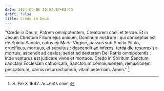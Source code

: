 ```yaml
---
date: 2024-09-06 20:02:57+02:00
draft: false
title: Credo in Deum
---
```





"Credo in Deum, Patrem omnipotentem, Creatorem caeli et terrae. Et in Jesum Christum Filium ejus unicum, Dominum nostrum : qui conceptus est de Spiritu Sancto, natus ex Maria Virgine, passus sub Pontio Pilato, crucifixus, mortuus, et sepultus : descendit ad inferos; tertia die resurrexit a mortuis; ascendit ad caelos; sedet ad dexteram Dei Patris omnipotentis : inde venturus est judicare vivos et mortuos. Credo in Spiritum Sanctum, sanctam Ecclesiam catholicam, Sanctorum communionem, remissionem peccatorum, carnis resurrectionem, vitam aeternam. Amen." [^1]

[^1]: S. Pie X 1942. Accents omis.
